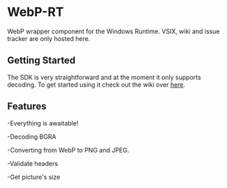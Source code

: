 WebP-RT
=======

WebP wrapper component for the Windows Runtime. VSIX, wiki and issue tracker are only hosted here.

## Getting Started

The SDK is very straightforward and at the moment it only supports decoding.  To get started using it check out the wiki over [here](https://github.com/zumicts/WebP-RT/wiki).

## Features

-Everything is awaitable!

-Decoding BGRA

-Converting from WebP to PNG and JPEG.

-Validate headers

-Get picture's size
